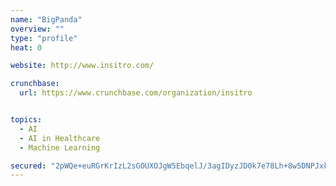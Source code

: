 ```yaml
---
name: "BigPanda"
overview: ""
type: "profile"
heat: 0

website: http://www.insitro.com/

crunchbase:
  url: https://www.crunchbase.com/organization/insitro


topics:
  - AI
  - AI in Healthcare
  - Machine Learning

secured: "2pWQe+euRGrKrIzL2sGOUXOJgW5EbqelJ/3agIDyzJD0k7e78Lh+8w5DNPJxkgU3X9DolQHDbxLSNZv9nX/NZp4wG8nNJl0jzGeGpZK3KJZUJ031WNyjiYe/hoO2nnvr2N8qUXditSLsXvkqlu3iZuo0B1513Iq+orEwoXpomZZvpBNK1q0f9DUwkaEoG2UPYlLNww1a2UjBRrlU+05ZxsMwrFaC83awnjd9YOEQ3gYROvisAcWkuL+EAg3gBQ3nYNuc7E+Fi59mGpJPnrRTB+g0qg2ArUbkHhDk4CWrsvlal9YQbW0n6VuLD7I9l2NW;jkn/CFljLIEkTa4GyevAiA=="
---
```


